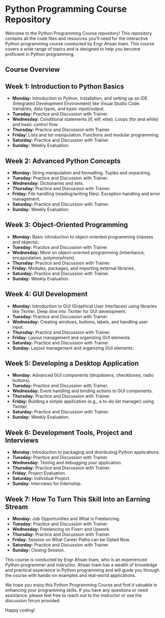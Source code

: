 # Python Programming Course Repository

Welcome to the Python Programming Course repository! This repository contains all the code files and resources you'll need for the interactive Python programming course conducted by Engr Ahsan Inam. This course covers a wide range of topics and is designed to help you become proficient in Python programming.

## Course Overview

## Week 1: Introduction to Python Basics
- **Monday:** Introduction to Python, installation, and setting up an IDE (Integrated Development Environment) like Visual Studio Code. Variables, data types, and basic input/output.
- **Tuesday:** Practice and Discussion with Trainer.
- **Wednesday:** Conditional statements (if, elif, else). Loops (for and while) and basic control flow.
- **Thursday:** Practice and Discussion with Trainer.
- **Friday:** Lists and list manipulation. Functions and modular programming.
- **Saturday:** Practice and Discussion with Trainer.
- **Sunday:** Weekly Evaluation.

## Week 2: Advanced Python Concepts
- **Monday:** String manipulation and formatting. Tuples and unpacking.
- **Tuesday:** Practice and Discussion with Trainer.
- **Wednesday:** Dictionaries and sets.
- **Thursday:** Practice and Discussion with Trainer.
- **Friday:** File handling (reading/writing files). Exception handling and error management.
- **Saturday:** Practice and Discussion with Trainer.
- **Sunday:** Weekly Evaluation.

## Week 3: Object-Oriented Programming
- **Monday:** Basic introduction to object-oriented programming (classes and objects).
- **Tuesday:** Practice and Discussion with Trainer.
- **Wednesday:** More on object-oriented programming (inheritance, encapsulation, polymorphism).
- **Thursday:** Practice and Discussion with Trainer.
- **Friday:** Modules, packages, and importing external libraries.
- **Saturday:** Practice and Discussion with Trainer.
- **Sunday:** Weekly Evaluation.

## Week 4: GUI Development
- **Monday:** Introduction to GUI (Graphical User Interfaces) using libraries like Tkinter. Deep dive into Tkinter for GUI development.
- **Tuesday:** Practice and Discussion with Trainer.
- **Wednesday:** Creating windows, buttons, labels, and handling user input.
- **Thursday:** Practice and Discussion with Trainer.
- **Friday:** Layout management and organizing GUI elements.
- **Saturday:** Practice and Discussion with Trainer.
- **Sunday:** Layout management and organizing GUI elements.

## Week 5: Developing a Desktop Application
- **Monday:** Advanced GUI components (dropdowns, checkboxes, radio buttons).
- **Tuesday:** Practice and Discussion with Trainer.
- **Wednesday:** Event handling and binding actions to GUI components.
- **Thursday:** Practice and Discussion with Trainer.
- **Friday:** Building a simple application (e.g., a to-do list manager) using Tkinter.
- **Saturday:** Practice and Discussion with Trainer.
- **Sunday:** Weekly Evaluation.

## Week 6: Development Tools, Project and Interviews
- **Monday:** Introduction to packaging and distributing Python applications.
- **Tuesday:** Practice and Discussion with Trainer.
- **Wednesday:** Testing and debugging your application.
- **Thursday:** Practice and Discussion with Trainer.
- **Friday:** Project Evaluation.
- **Saturday:** Individual Project.
- **Sunday:** Interviews for Internship.

## Week 7: How To Turn This Skill Into an Earning Stream
- **Monday:** Job Opportunities and What is Freelancing.
- **Tuesday:** Practice and Discussion with Trainer.
- **Wednesday:** Freelancing on Fiverr and Upwork.
- **Thursday:** Practice and Discussion with Trainer.
- **Friday:** Session on What Career Paths can be Opted Now.
- **Saturday:** Practice and Discussion with Trainer.
- **Sunday:** Closing Session.


This course is conducted by Engr Ahsan Inam, who is an experienced Python programmer and instructor. Ahsan Inam has a wealth of knowledge and practical experience in Python programming and will guide you through the course with hands-on examples and real-world applications.

We hope you enjoy this Python Programming Course and find it valuable in enhancing your programming skills. If you have any questions or need assistance, please feel free to reach out to the instructor or use the discussion forum provided.

Happy coding!
